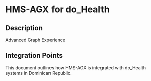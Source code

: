 # HMS-AGX for do_Health

## Description

Advanced Graph Experience

## Integration Points

This document outlines how HMS-AGX is integrated with do_Health systems in Dominican Republic.
